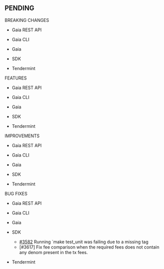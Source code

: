 ## PENDING

BREAKING CHANGES

* Gaia REST API

* Gaia CLI

* Gaia

* SDK

* Tendermint

FEATURES

* Gaia REST API

* Gaia CLI

* Gaia

* SDK

* Tendermint


IMPROVEMENTS

* Gaia REST API

* Gaia CLI

* Gaia

* SDK

* Tendermint


BUG FIXES

* Gaia REST API

* Gaia CLI

* Gaia

* SDK
  * [\#3582](https://github.com/cosmos/cosmos-sdk/pull/3582) Running `make test_unit was failing due to a missing tag
  * [\#3617] Fix fee comparison when the required fees does not contain any denom
  present in the tx fees.

* Tendermint
